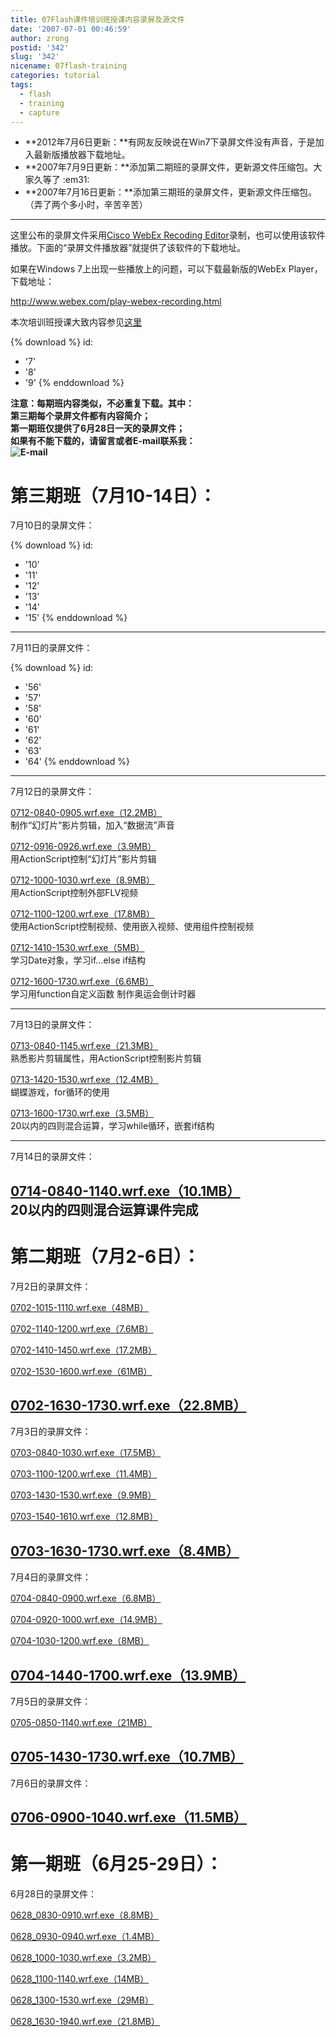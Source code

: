 ```yaml
---
title: 07Flash课件培训班授课内容录屏及源文件
date: '2007-07-01 00:46:59'
author: zrong
postid: '342'
slug: '342'
nicename: 07flash-training
categories: tutorial
tags:
  - flash
  - training
  - capture
---
```


-   **2012年7月6日更新：**有网友反映说在Win7下录屏文件没有声音，于是加入最新版播放器下载地址。
-   **2007年7月9日更新：**添加第二期班的录屏文件，更新源文件压缩包。大家久等了
    :em31:
-   **2007年7月16日更新：**添加第三期班的录屏文件，更新源文件压缩包。</strong>（弄了两个多小时，辛苦辛苦）

------------------------------------------------------------------------

这里公布的录屏文件采用[Cisco WebEx Recoding
Editor](/download/8/ "点击下载")录制，也可以使用该软件播放。下面的“录屏文件播放器”就提供了该软件的下载地址。

</p>
如果在Windows 7上出现一些播放上的问题，可以下载最新版的WebEx
Player，下载地址：

<http://www.webex.com/play-webex-recording.html>

本次培训班授课大致内容参见[这里](https://blog.zengrong.net/post/336.html)

{% download %}
id:
  - '7'
  - '8'
  - '9'
{% enddownload %}

**注意：每期班内容类似，不必重复下载。其中：  
第三期每个录屏文件都有内容简介；  
第一期班仅提供了6月28日一天的录屏文件；  
如果有不能下载的，请留言或者E-mail联系我：  
![E-mail](/zrongzrong.png)**

<!--more-->

**第三期班（7月10-14日）：**  
====================================  
7月10日的录屏文件：

{% download %}
id:
  - '10'
  - '11'
  - '12'
  - '13'
  - '14'
  - '15'
{% enddownload %}

----------------------------------------------  
7月11日的录屏文件：

{% download %}
id:
  - '56'
  - '57'
  - '58'
  - '60'
  - '61'
  - '62'
  - '63'
  - '64'
{% enddownload %}

----------------------------------------------  
7月12日的录屏文件：  

[0712-0840-0905.wrf.exe（12.2MB）](http://xkwq.e21.cn/bigfiles/conference/2007flash/0712-0840-0905.wrf.exe)  
制作“幻灯片”影片剪辑，加入“数据流”声音

[0712-0916-0926.wrf.exe（3.9MB）](http://xkwq.e21.cn/bigfiles/conference/2007flash/0712-0916-0926.wrf.exe)  
用ActionScript控制“幻灯片”影片剪辑

[0712-1000-1030.wrf.exe（8.9MB）](http://xkwq.e21.cn/bigfiles/conference/2007flash/0712-1000-1030.wrf.exe)  
用ActionScript控制外部FLV视频

[0712-1100-1200.wrf.exe（17.8MB）](http://xkwq.e21.cn/bigfiles/conference/2007flash/0712-1100-1200.wrf.exe)  
使用ActionScript控制视频、使用嵌入视频、使用组件控制视频

[0712-1410-1530.wrf.exe（5MB）](http://xkwq.e21.cn/bigfiles/conference/2007flash/0712-1410-1530.wrf.exe)  
学习Date对象，学习if...else if结构

[0712-1600-1730.wrf.exe（6.6MB）](http://xkwq.e21.cn/bigfiles/conference/2007flash/0712-1600-1730.wrf.exe)  
学习用function自定义函数 制作奥运会倒计时器

---------------------------------------------  
7月13日的录屏文件：  

[0713-0840-1145.wrf.exe（21.3MB）](http://xkwq.e21.cn/bigfiles/conference/2007flash/0713-0840-1145.wrf.exe)  
熟悉影片剪辑属性，用ActionScript控制影片剪辑

[0713-1420-1530.wrf.exe（12.4MB）](http://xkwq.e21.cn/bigfiles/conference/2007flash/0713-1420-1530.wrf.exe)  
蝴蝶游戏，for循环的使用

[0713-1600-1730.wrf.exe（3.5MB）](http://xkwq.e21.cn/bigfiles/conference/2007flash/0713-1600-1730.wrf.exe)  
20以内的四则混合运算，学习while循环，嵌套if结构

--------------------------------------------  
7月14日的录屏文件：  

[0714-0840-1140.wrf.exe（10.1MB）](http://xkwq.e21.cn/bigfiles/conference/2007flash/0714-0840-1140.wrf.exe)  
20以内的四则混合运算课件完成  
---------------------------------------------

**第二期班（7月2-6日）：**  
====================================  
7月2日的录屏文件：  

[0702-1015-1110.wrf.exe（48MB）](http://xkwq.e21.cn/bigfiles/conference/2007flash/0702-1015-1110.wrf.exe)  

[0702-1140-1200.wrf.exe（7.6MB）](http://xkwq.e21.cn/bigfiles/conference/2007flash/0702-1140-1200.wrf.exe)  

[0702-1410-1450.wrf.exe（17.2MB）](http://xkwq.e21.cn/bigfiles/conference/2007flash/0702-1410-1450.wrf.exe)  

[0702-1530-1600.wrf.exe（61MB）](http://xkwq.e21.cn/bigfiles/conference/2007flash/0702-1530-1600.wrf.exe)  

[0702-1630-1730.wrf.exe（22.8MB）](http://xkwq.e21.cn/bigfiles/conference/2007flash/0702-1630-1730.wrf.exe)  
----------------------------------------------  
7月3日的录屏文件：  

[0703-0840-1030.wrf.exe（17.5MB）](http://xkwq.e21.cn/bigfiles/conference/2007flash/0703-0840-1030.wrf.exe)  

[0703-1100-1200.wrf.exe（11.4MB）](http://xkwq.e21.cn/bigfiles/conference/2007flash/0703-1100-1200.wrf.exe)  

[0703-1430-1530.wrf.exe（9.9MB）](http://xkwq.e21.cn/bigfiles/conference/2007flash/0703-1430-1530.wrf.exe)  

[0703-1540-1610.wrf.exe（12.8MB）](http://xkwq.e21.cn/bigfiles/conference/2007flash/0703-1540-1610.wrf.exe)  

[0703-1630-1730.wrf.exe（8.4MB）](http://xkwq.e21.cn/bigfiles/conference/2007flash/0703-1630-1730.wrf.exe)  
----------------------------------------------  
7月4日的录屏文件：  

[0704-0840-0900.wrf.exe（6.8MB）](http://xkwq.e21.cn/bigfiles/conference/2007flash/0704-0840-0900.wrf.exe)  

[0704-0920-1000.wrf.exe（14.9MB）](http://xkwq.e21.cn/bigfiles/conference/2007flash/0704-0920-1000.wrf.exe)  

[0704-1030-1200.wrf.exe（8MB）](http://xkwq.e21.cn/bigfiles/conference/2007flash/0704-1030-1200.wrf.exe)  

[0704-1440-1700.wrf.exe（13.9MB）](http://xkwq.e21.cn/bigfiles/conference/2007flash/0704-1440-1700.wrf.exe)  
---------------------------------------------  
7月5日的录屏文件：  

[0705-0850-1140.wrf.exe（21MB）](http://xkwq.e21.cn/bigfiles/conference/2007flash/0705-0850-1140.wrf.exe)  

[0705-1430-1730.wrf.exe（10.7MB）](http://xkwq.e21.cn/bigfiles/conference/2007flash/0705-1430-1730.wrf.exe)  
--------------------------------------------  
7月6日的录屏文件：  

[0706-0900-1040.wrf.exe（11.5MB）](http://xkwq.e21.cn/bigfiles/conference/2007flash/0706-0900-1040.wrf.exe)  
---------------------------------------------

**第一期班（6月25-29日）：**  
====================================  
6月28日的录屏文件：  

[0628\_0830-0910.wrf.exe（8.8MB）](http://xkwq.e21.cn/bigfiles/conference/2007flash/0628_0830-0910.wrf.exe)  

[0628\_0930-0940.wrf.exe（1.4MB）](http://xkwq.e21.cn/bigfiles/conference/2007flash/0628_0930-0940.wrf.exe)  

[0628\_1000-1030.wrf.exe（3.2MB）](http://xkwq.e21.cn/bigfiles/conference/2007flash/0628_1000-1030.wrf.exe)  

[0628\_1100-1140.wrf.exe（14MB）](http://xkwq.e21.cn/bigfiles/conference/2007flash/0628_1100-1140.wrf.exe)  

[0628\_1300-1530.wrf.exe（29MB）](http://xkwq.e21.cn/bigfiles/conference/2007flash/0628_1300-1530.wrf.exe)  

[0628\_1630-1940.wrf.exe（21.8MB）](http://xkwq.e21.cn/bigfiles/conference/2007flash/0628_1630-1940.wrf.exe)

